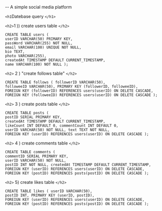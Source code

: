 -- A simple social media platform

`<h1`Datebase query `</h1>`

`<h2>`1 )) create users table `</h2>`

```pgsql
CREATE TABLE users (
userID VARCHAR(50) PRIMARY KEY,
passWord VARCHAR(255) NOT NULL,
email VARCHAR(100) UNIQUE NOT NULL,
bio TEXT,
photo VARCHAR(255),
createdAt TIMESTAMP DEFAULT CURRENT_TIMESTAMP,
name VARCHAR(100) NOT NULL );
```

`<h2>` 2 ) "create follows table" `</h2>`

```pgsql
CREATE TABLE follows ( followerID VARCHAR(50),
followeeID VARCHAR(50), PRIMARY KEY (followerID, followeeID),
FOREIGN KEY (followerID) REFERENCES users(userID) ON DELETE CASCADE,
FOREIGN KEY (followeeID) REFERENCES users(userID) ON DELETE CASCADE );
```

`<h2>` 3 ) create posts table `</h2>`

```pgsql
CREATE TABLE posts (
postID SERIAL PRIMARY KEY,
createdAt TIMESTAMP DEFAULT CURRENT_TIMESTAMP,
likeCount INT DEFAULT 0, commentCount INT DEFAULT 0,
userID VARCHAR(50) NOT NULL, text TEXT NOT NULL,
FOREIGN KEY (userID) REFERENCES users(userID) ON DELETE CASCADE );
```

`<h2>` 4 ) create comments table `</h2>`

```pgsql
CREATE TABLE comments (
commentID SERIAL PRIMARY KEY,
userID VARCHAR(50) NOT NULL,
postID INT NOT NULL, createdAt TIMESTAMP DEFAULT CURRENT_TIMESTAMP,
FOREIGN KEY (userID) REFERENCES users(userID) ON DELETE CASCADE,
FOREIGN KEY (postID) REFERENCES posts(postID) ON DELETE CASCADE );
```

`<h2>` 5) create likes table `</h2>`

```pgsql
CREATE TABLE likes ( userID VARCHAR(50),
postID INT, PRIMARY KEY (userID, postID),
FOREIGN KEY (userID) REFERENCES users(userID) ON DELETE CASCADE,
FOREIGN KEY (postID) REFERENCES posts(postID) ON DELETE CASCADE );
```

